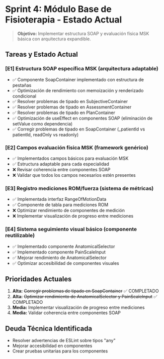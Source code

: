 # Sprint 4: Módulo Base de Fisioterapia - Estado Actual

> **Objetivo:** Implementar estructura SOAP y evaluación física MSK básica con arquitectura expandible.

## Tareas y Estado Actual

### [E1] Estructura SOAP específica MSK (arquitectura adaptable)
- ✅ Componente SoapContainer implementado con estructura de pestañas
- ✅ Optimización de rendimiento con memoización y renderizado condicional
- ✅ Resolver problemas de tipado en SubjectiveContainer
- ✅ Resolver problemas de tipado en AssessmentContainer
- ✅ Resolver problemas de tipado en PlanContainer
- ✅ Optimización de useEffect en componentes SOAP (eliminación de setValue como dependencia)
- ✅ Corregir problemas de tipado en SoapContainer (_patientId vs patientId, readOnly vs readonly)

### [E2] Campos evaluación física MSK (framework genérico)
- ✅ Implementados campos básicos para evaluación MSK
- ✅ Estructura adaptable para cada especialidad
- ❌ Revisar coherencia entre componentes SOAP
- ❌ Validar que todos los campos necesarios estén presentes

### [E3] Registro mediciones ROM/fuerza (sistema de métricas)
- ✅ Implementada interfaz RangeOfMotionData
- ✅ Componente de tabla para mediciones ROM
- ❌ Optimizar rendimiento de componentes de medición
- ❌ Implementar visualización de progreso entre mediciones

### [E4] Sistema seguimiento visual básico (componente reutilizable)
- ✅ Implementado componente AnatomicalSelector
- ✅ Implementado componente PainScaleInput
- ✅ Mejorar rendimiento de AnatomicalSelector
- ✅ Optimizar accesibilidad de componentes visuales

## Prioridades Actuales

1. **Alta:** ~~Corregir problemas de tipado en SoapContainer~~ ✅ COMPLETADO
2. **Alta:** ~~Optimizar rendimiento de AnatomicalSelector y PainScaleInput~~ ✅ COMPLETADO
3. **Media:** Implementar visualización de progreso entre mediciones
4. **Media:** Validar coherencia entre componentes SOAP

## Deuda Técnica Identificada

- Resolver advertencias de ESLint sobre tipos "any"
- Mejorar accesibilidad en componentes
- Crear pruebas unitarias para los componentes 
